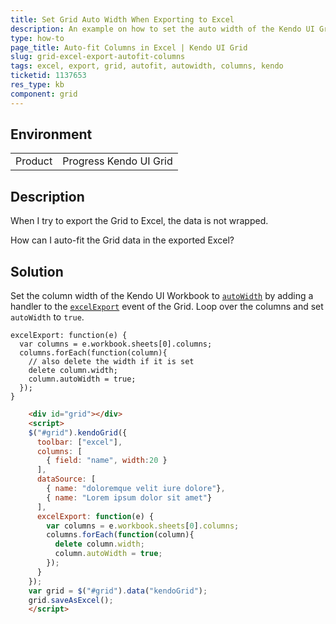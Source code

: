 ```yaml
---
title: Set Grid Auto Width When Exporting to Excel
description: An example on how to set the auto width of the Kendo UI Grid when exporting it to Excel.
type: how-to
page_title: Auto-fit Columns in Excel | Kendo UI Grid
slug: grid-excel-export-autofit-columns
tags: excel, export, grid, autofit, autowidth, columns, kendo
ticketid: 1137653
res_type: kb
component: grid
---
```


## Environment

<table>
 <tr>
  <td>Product</td>
  <td>Progress Kendo UI Grid</td>
 </tr>
</table>


## Description

When I try to export the Grid to Excel, the data is not wrapped.

How can I auto-fit the Grid data in the exported Excel?

## Solution

Set the column width of the Kendo UI Workbook to [`autoWidth`](https://docs.telerik.com/kendo-ui/api/javascript/ooxml/workbook#configuration-sheets.columns.autoWidth) by adding a handler to the [`excelExport`](https://docs.telerik.com/kendo-ui/api/javascript/ui/grid#events-excelExport) event of the Grid. Loop over the columns and set `autoWidth` to `true`.

```
excelExport: function(e) {
  var columns = e.workbook.sheets[0].columns;
  columns.forEach(function(column){
    // also delete the width if it is set
    delete column.width;
    column.autoWidth = true;
  });
}
```

```html
    <div id="grid"></div>
    <script>
    $("#grid").kendoGrid({
      toolbar: ["excel"],
      columns: [
        { field: "name", width:20 }
      ],
      dataSource: [
        { name: "doloremque velit iure dolore"},
        { name: "Lorem ipsum dolor sit amet"}
      ],
      excelExport: function(e) {
        var columns = e.workbook.sheets[0].columns;
        columns.forEach(function(column){
          delete column.width;
          column.autoWidth = true;
        });
      }
    });
    var grid = $("#grid").data("kendoGrid");
    grid.saveAsExcel();
    </script>
```
